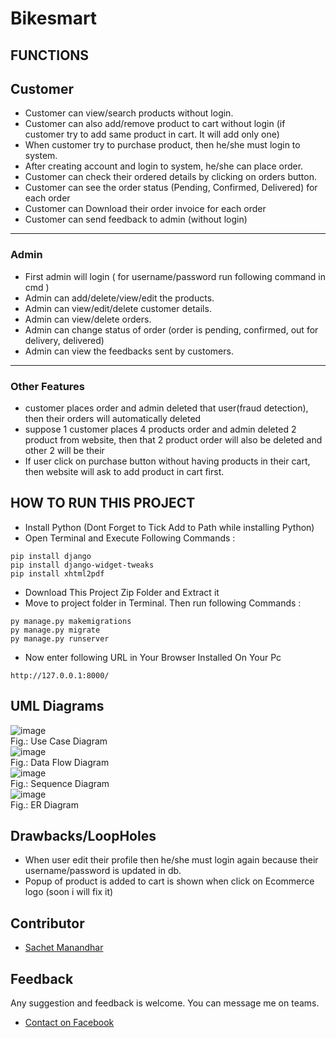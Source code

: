 # Bikesmart
## FUNCTIONS
## Customer
- Customer can view/search products without login.
- Customer can also add/remove product to cart without login (if customer try to add same product in cart. It will add only one)
- When customer try to purchase product, then he/she must login to system.
- After creating account and login to system, he/she can place order.
- Customer can check their ordered details by clicking on orders button.
- Customer can see the order status (Pending, Confirmed, Delivered) for each order  
- Customer can Download their order invoice for each order
- Customer can send feedback to admin (without login)
---
### Admin
- First admin will login ( for username/password run following command in cmd )
- Admin can add/delete/view/edit the products.
- Admin can view/edit/delete customer details.
- Admin can view/delete orders.
- Admin can change status of order (order is pending, confirmed, out for delivery, delivered)
- Admin can view the feedbacks sent by customers.
---
### Other Features
- customer places order and admin deleted that user(fraud detection), then their orders will automatically deleted
- suppose 1 customer places 4 products order and admin deleted 2 product from website, then that 2 product order will
    also be deleted and other 2 will be their
- If user click on purchase button without having products in their cart, then website will ask to add product in cart first.

## HOW TO RUN THIS PROJECT
- Install Python (Dont Forget to Tick Add to Path while installing Python)
- Open Terminal and Execute Following Commands :
```
pip install django
pip install django-widget-tweaks
pip install xhtml2pdf

```
- Download This Project Zip Folder and Extract it
- Move to project folder in Terminal. Then run following Commands :
```
py manage.py makemigrations
py manage.py migrate
py manage.py runserver
```
- Now enter following URL in Your Browser Installed On Your Pc
```
http://127.0.0.1:8000/
```
## UML Diagrams
![image](https://github.com/jisachet/Bikesmart/assets/75719262/c4be13e5-8488-4073-bfb6-a02d7338dbbc)  
Fig.: Use Case Diagram  
![image](https://github.com/jisachet/Bikesmart/assets/75719262/1f8a8354-be29-4f91-b61b-1d73591d09d5)  
Fig.: Data Flow Diagram  
![image](https://github.com/jisachet/Bikesmart/assets/75719262/70b6f20a-736c-483c-a669-c63abd1cf0ce)  
Fig.: Sequence Diagram  
![image](https://github.com/jisachet/Bikesmart/assets/75719262/2d4fb8c0-630f-43ba-8536-6ec3f79d6525)  
Fig.: ER Diagram  


## Drawbacks/LoopHoles
- When user edit their profile then he/she must login again because their username/password is updated in db.
- Popup of product is added to cart is shown when click on Ecommerce logo (soon i will fix it)

## Contributor
- [Sachet Manandhar](https://github.com/jisachet)

## Feedback
Any suggestion and feedback is welcome. You can message me on teams.
- [Contact on Facebook](https://fb.com/jisachet4)

